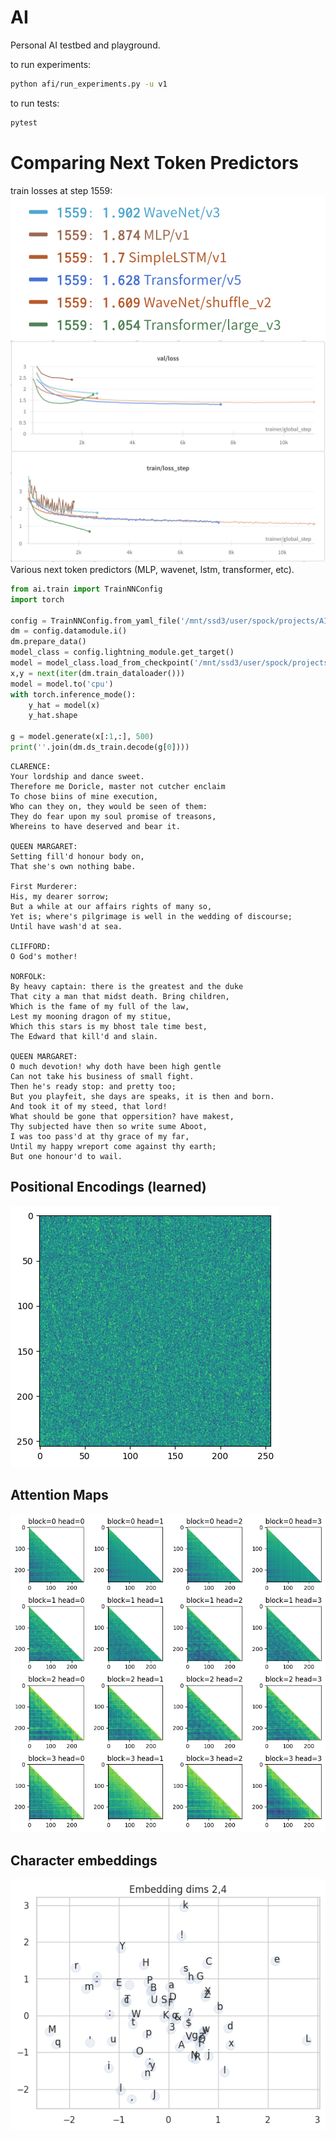 # AI
Personal AI testbed and playground.

to run experiments:
```bash
python afi/run_experiments.py -u v1
```

to run tests:
```bash
pytest
```

# Comparing Next Token Predictors

train losses at step 1559:
![WandB](images/legend.png)
![WandB](images/loss_curves.png)
Various next token predictors (MLP, wavenet, lstm, transformer, etc).

```python
from ai.train import TrainNNConfig
import torch

config = TrainNNConfig.from_yaml_file('/mnt/ssd3/user/spock/projects/AI/experiments/next_token/Transformer/v5/train.config')
dm = config.datamodule.i()
dm.prepare_data()
model_class = config.lightning_module.get_target()
model = model_class.load_from_checkpoint('/mnt/ssd3/user/spock/projects/AI/experiments/next_token/Transformer/v5//checkpoints/epoch0__step3600.ckpt')
x,y = next(iter(dm.train_dataloader()))
model = model.to('cpu')
with torch.inference_mode():
    y_hat = model(x)
    y_hat.shape

g = model.generate(x[:1,:], 500)
print(''.join(dm.ds_train.decode(g[0])))
```

```
CLARENCE:
Your lordship and dance sweet.
Therefore me Doricle, master not cutcher enclaim
To chose biins of mine execution,
Who can they on, they would be seen of them:
They do fear upon my soul promise of treasons,
Whereins to have deserved and bear it.

QUEEN MARGARET:
Setting fill'd honour body on,
That she's own nothing babe.

First Murderer:
His, my dearer sorrow;
But a while at our affairs rights of many so,
Yet is; where's pilgrimage is well in the wedding of discourse;
Until have wash'd at sea.

CLIFFORD:
O God's mother!

NORFOLK:
By heavy captain: there is the greatest and the duke
That city a man that midst death. Bring children,
Which is the fame of my full of the law,
Lest my mooning dragon of my stitue,
Which this stars is my bhost tale time best,
The Edward that kill'd and slain.

QUEEN MARGARET:
O much devotion! why doth have been high gentle
Can not take his business of small fight.
Then he's ready stop: and pretty too;
But you playfeit, she days are speaks, it is then and born.
And took it of my steed, that lord!
What should be gone that oppersition? have makest,
Thy subjected have then so write sume Aboot,
I was too pass'd at thy grace of my far,
Until my happy wreport come against thy earth;
But one honour'd to wail.
```

## Positional Encodings (learned)
![WandB](images/positional_encodings.png)

## Attention Maps
![WandB](images/attention_maps.png)

## Character embeddings
![WandB](images/char_embeds.png)
